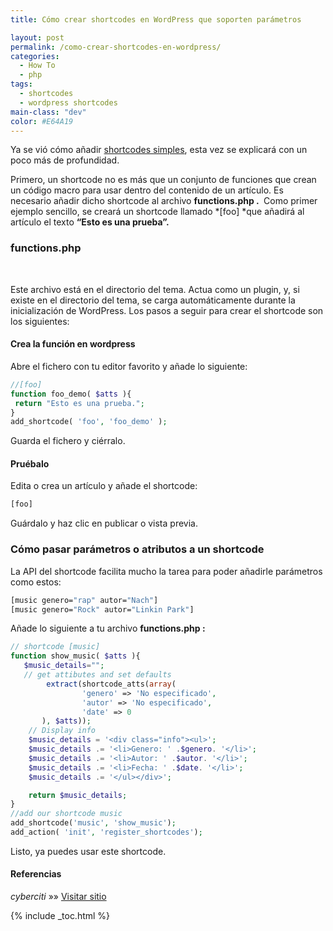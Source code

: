 ```yaml
---
title: Cómo crear shortcodes en WordPress que soporten parámetros

layout: post
permalink: /como-crear-shortcodes-en-wordpress/
categories:
  - How To
  - php
tags:
  - shortcodes
  - wordpress shortcodes
main-class: "dev"
color: #E64A19
---
```

Ya se vió cómo añadir <a href="/como-crear-shortcodes-en-wordpress-2/" target="_blank">shortcodes simples</a>, esta vez se explicará con un poco más de profundidad.

Primero, un shortcode no es más que un conjunto de funciones que crean un código macro para usar dentro del contenido de un artículo. Es necesario añadir dicho shortcode al archivo&nbsp;**functions.php .&nbsp;** Como primer ejemplo sencillo, se creará un shortcode llamado *[foo]&nbsp;*que añadirá al artículo el texto&nbsp;**&#8220;Esto es una prueba&#8221;.**

### functions.php

&nbsp;

Este archivo está en el directorio del tema. Actua como un plugin, y, si existe en el directorio del tema, se carga automáticamente durante la inicialización de WordPress. Los pasos a seguir para crear el shortcode son los siguientes:

#### Crea la función en wordpress

Abre el fichero con tu editor favorito y añade lo siguiente:  
<!--ad-->

```php
//[foo]
function foo_demo( $atts ){
 return "Esto es una prueba.";
}
add_shortcode( 'foo', 'foo_demo' );
```

Guarda el fichero y ciérralo.

#### Pruébalo

Edita o crea un artículo y añade el shortcode:

```bash
[foo]
```

Guárdalo y haz clic en publicar o vista previa.

### Cómo pasar parámetros o atributos a un shortcode

La API del shortcode facilita mucho la tarea para poder añadirle parámetros como estos:

```bash
[music genero="rap" autor="Nach"]
[music genero="Rock" autor="Linkin Park"]
```

Añade lo siguiente a tu archivo&nbsp;**functions.php :&nbsp;**

```php
// shortcode [music]
function show_music( $atts ){
   $music_details="";
   // get attibutes and set defaults
        extract(shortcode_atts(array(
                'genero' => 'No especificado',
                'autor' => 'No especificado',
                'date' => 0
       ), $atts));
    // Display info
    $music_details = '<div class="info"><ul>';
    $music_details .= '<li>Genero: ' .$genero. '</li>';
    $music_details .= '<li>Autor: ' .$autor. '</li>';
    $music_details .= '<li>Fecha: ' .$date. '</li>';
    $music_details .= '</ul></div>';

    return $music_details;
}
//add our shortcode music
add_shortcode('music', 'show_music');
add_action( 'init', 'register_shortcodes');

```

Listo, ya puedes usar este shortcode.

#### Referencias

*cyberciti* »» <a href="http://www.cyberciti.biz/faq/wordpress-add-a-shortcode-to-theme-template/" target="_blank">Visitar sitio</a>



{% include _toc.html %}
